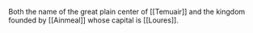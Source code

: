 Both the name of the great plain center of [[Temuair]] and the kingdom founded by [[Ainmeal]] whose capital is [[Loures]].
